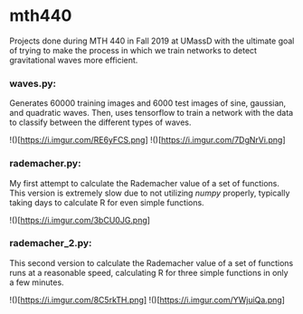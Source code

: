 # mth440
Projects done during MTH 440 in Fall 2019 at UMassD with the ultimate goal of trying to make the process in which we train networks to detect gravitational waves more efficient.

### waves.py:
Generates 60000 training images and 6000 test images of sine, gaussian, and quadratic waves.  Then, uses tensorflow to train a network with the data to classify between the different types of waves.

!()[https://i.imgur.com/RE6yFCS.png]
!()[https://i.imgur.com/7DgNrVi.png]

### rademacher.py:
My first attempt to calculate the Rademacher value of a set of functions.  This version is extremely slow due to not utilizing _numpy_ properly, typically taking days to calculate R for even simple functions.

!()[https://i.imgur.com/3bCU0JG.png]

### rademacher_2.py:
This second version to calculate the Rademacher value of a set of functions runs at a reasonable speed, calculating R for three simple functions in only a few minutes.

!()[https://i.imgur.com/8C5rkTH.png]
!()[https://i.imgur.com/YWjuiQa.png]
